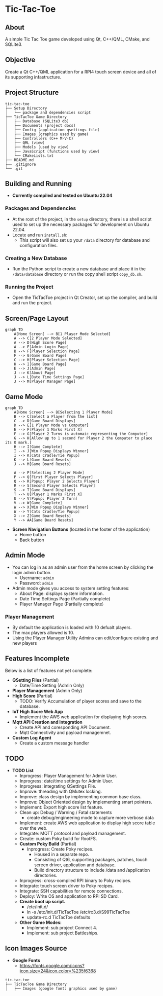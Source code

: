# Tic-Tac-Toe

## About
A simple Tic Tac Toe game developed using Qt, C++/QML, CMake, and SQLite3.

## Objective
Create a Qt C++/QML application for a RPI4 touch screen device and all of its supporting infastructure. 

## Project Structure

```plaintext
tic-tac-toe 
├── Setup Directory 
│   └── package and dependencies script 
├── TicTacToe Game Directory 
│   ├── Database (SQLite3 db) 
│   ├── Documents (project docs)
│   ├── Config (application qsettings file)
│   ├── Images (graphics used by game) 
│   ├── Controllers (C++ M-V-C) 
│   ├── QML (view) 
│   ├── Models (used by view) 
│   ├── JavaScript (functions used by view) 
│   └── CMakeLists.txt 
├── README.md 
├── .gitignore 
└── .git
```

## Building and Running
- **Currently compiled and tested on Ubuntu 22.04**

### Packages and Dependencies
- At the root of the project, in the `setup` directory, there is a shell script used to set up the necessary packages for development on Ubuntu 22.04.
- Locate and run `install.sh`:
  - This script will also set up your `/data` directory for database and configuration files.

### Creating a New Database
- Run the Python script to create a new database and place it in the `/data/database` directory or run the copy shell script `copy_db.sh`.

### Running the Project
- Open the TicTacToe project in Qt Creator, set up the compiler, and build and run the project.

## Screen/Page Layout
```mermaid
graph TD
    A[Home Screen] --> B[1 Player Mode Selected]
    A --> C[2 Player Mode Selected]
    A --> D[High Score Page]
    A --> E[Admin Login Page]
    B --> F[Player Selection Page]
    F --> G[Game Board Page]
    C --> H[Player Selection Page]
    H --> I[Game Board Page]
    E --> J[Admin Page]
    J --> K[About Page]
    J --> L[Date Time Settings Page]
    J --> M[Player Manager Page]
```

## Game Mode
```mermaid
graph TD
    A[Home Screen] --> B[Selecting 1 Player Mode]
    B --> C[Select a Player from the list]
    C --> D[Game Board Displays]
    D --> E[1 Player Mode vs Computer]
    E --> F[Player 1 Marks First X]
    F --> G[Player 2 Turns is automaic representing the Computer]
    G --> H[Allow up to 1 second for Player 2 the Computer to place its O mark.]
    H --> I[Game Complete]
    I --> J[Win Popup Displays Winner]
    I --> K[Cats Cradle/Tie Popup]
    K --> L[Game Board Resets]
    J --> M[Game Board Resets]

    A --> P[Selecting 2 Player Mode]
    P --> Q[First Player Selects Player]
    Q --> R[Popup: Player 2 Selects Player]
    R --> S[Second Player Selects Player]
    S --> T[Game Board Displays]
    T --> U[Player 1 Marks First X]
    U --> V[Popup: Player 2 Turn]
    V --> W[Game Complete]
    W --> X[Win Popup Displays Winner]
    W --> Y[Cats Cradle/Tie Popup]
    X --> Z[Game Board Resets]
    Y --> AA[Game Board Resets]
```

- **Screen Navigation Buttons** (located in the footer of the application)
  - Home button
  - Back button

## Admin Mode
- You can log in as an admin user from the home screen by clicking the login admin button.
  - Username: `admin`
  - Password: `admin`
- Admin mode gives you access to system setting features:
  - About Page: displays system information. 
  - Date Time Settings Page (Partially complete)
  - Player Manager Page (Partially complete)

### Player Management 
- By default the application is loaded with 10 defualt players.
- The max players allowed is 10.
- Using the Player Manager Utility Admins can edit/configure existing and new players

## Features Incomplete
Below is a list of features not yet complete:
- **QSetting Files** (Partial)
  - Date/Time Setting (Admin Only)
- **Player Management** (Admin Only)
- **High Score** (Partial)
  - TODO: Verify Accumulation of player scores and save to the database.
- **IoT High Score Web App**
  - Implement the AWS web application for displaying high scores.
- **Mqtt API Creation and Integration**
  - Create API and coresponding API Document.
  - Mqtt Connectivity and payload managemnet.
- **Custom Log Agent**
  - Create a custom message handler  
    
## TODO
- **TODO List**
  - Inprogress: Player Management for Admin User.
  - Inprogress: date/time settings for Admin User.
  - Inprogress: integrating QSettings File. 
  - Improve: threading with QMutex locking.
  - Improve: class design by implementing common base class.
  - Improve: Object Oriented design by implementing smart pointers.
  - Implement: Export high score list feature.
  - Clean up: Debug / Warning / Fatal statements
    - create debug/engineering mode to capture more verbose data
  - Implement: create AWS web application to display high score table over the web.
  - Integrate: MQTT protocol and payload management.
  - Create: custom Poky build for RootFS.
  - **Custom Poky Build** (Partial)
    - Inprogress: Create Poky recipes.
      - Housed in a separate repo.
      - Consisting of Qt6, supporting packages, patches, touch screen driver, application and database.
      - Build directory structure to include /data and /application directories. 
  - Inprogress: cross-compiled RPI binary to Poky recipes.
  - Integrate: touch screen driver to Poky recipes.
  - Integrate: SSH capabilities for remote connections.
  - Deploy: Write OS and application to RPI SD Card.
  - **Create boot up script.**
    - /etc/init.d/
    - ln -s /etc/init.d/TicTacToe /etc/rc3.d/S99TicTacToe
    - update-rc.d TicTacToe defaults
  - **Other Game Modes**:
    - Implement: sub project Connect 4.
    - Implement: sub project Battleships.


## Icon Images Source 
- **Google Fonts**
  - https://fonts.google.com/icons?icon.size=24&icon.color=%235f6368
 
```plaintext
tic-tac-toe 
├── TicTacToe Game Directory 
│   ├── Images (google font: graphics used by game)
```


